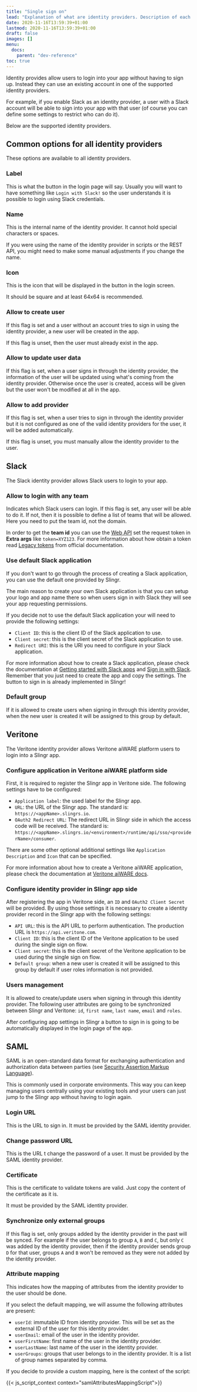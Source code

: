 ```yaml
---
title: "Single sign on"
lead: "Explanation of what are identity providers. Description of each supported identity provider."
date: 2020-11-16T13:59:39+01:00
lastmod: 2020-11-16T13:59:39+01:00
draft: false
images: []
menu:
  docs:
    parent: "dev-reference"
toc: true
---
```


Identity provides allow users to login into your app without having to sign up. Instead they can use
an existing account in one of the supported identity providers.

For example, if you enable Slack as an identity provider, a user with a Slack account will be able
to sign into your app with that user (of course you can define some settings to restrict who can do
it).

Below are the supported identity providers.

## Common options for all identity providers

These options are available to all identity providers.

### Label

This is what the button in the login page will say. Usually you will want to have something like
`Login with Slack!` so the user understands it is possible to login using Slack credentials.

### Name

This is the internal name of the identity provider. It cannot hold special characters or spaces.

If you were using the name of the identity provider in scripts or the REST API, you might need
to make some manual adjustments if you change the name.

### Icon

This is the icon that will be displayed in the button in the login screen.

It should be square and at least 64x64 is recommended.

### Allow to create user

If this flag is set and a user without an account tries to sign in using the identity
provider, a new user will be created in the app.

If this flag is unset, then the user must already exist in the app.

### Allow to update user data

If this flag is set, when a user signs in through the identity provider, the information
of the user will be updated using what's coming from the identity provider. Otherwise
once the user is created, access will be given but the user won't be modified at all
in the app.

### Allow to add provider

If this flag is set, when a user tries to sign in through the identity provider but
it is not configured as one of the valid identity providers for the user, it will be
added automatically.

If this flag is unset, you must manually allow the identity provider to the user.

## Slack

The Slack identity provider allows Slack users to login to your app.

### Allow to login with any team

Indicates which Slack users can login. If this flag is set, any user will be able to do it.
If not, then it is possible to define a list of teams that will be allowed. Here you need
to put the team id, not the domain.

In order to get the **team id** you can use the [Web API](https://api.slack.com/methods/auth.test/test) 
set the request token in **Extra args** like `token=XYZ123`. For more information about how obtain a token read 
[Legacy tokens](https://api.slack.com/custom-integrations/legacy-tokens) from official documentation.

### Use default Slack application

If you don't want to go through the process of creating a Slack application, you can use the
default one provided by Slingr.

The main reason to create your own Slack application is that you can setup your logo and app
name there so when users sign in with Slack they will see your app requesting permissions.

If you decide not to use the default Slack application your will need to provide the following
settings:

- `Client ID`: this is the client ID of the Slack application to use.
- `Client secret`: this is the client secret of the Slack application to use.
- `Redirect URI`: this is the URI you need to configure in your Slack application.

For more information about how to create a Slack application, please check the documentation
at [Getting started with Slack apps](https://api.slack.com/slack-apps) and 
[Sign in with Slack](https://api.slack.com/docs/sign-in-with-slack). Remember that you just
need to create the app and copy the settings. The button to sign in is already implemented
in Slingr!

### Default group

If it is allowed to create users when signing in through this identity provider, when the new
user is created it will be assigned to this group by default.

## Veritone

The Veritone identity provider allows Veritone aiWARE platform users to login into a Slingr app.

### Configure application in Veritone aiWARE platform side
First, it is required to register the Slingr app in Veritone side. The following settings have to be configured:

- `Application label`: the used label for the Slingr app.
- `URL`: the URL of the Slingr app. The standard is: `https://<appName>.slingrs.io`.
- `OAuth2 Redirect URL`: The redirect URL in Slingr side in which the access code will be received. The standard is: 
`https://<appName>.slingrs.io/<environment>/runtime/api/sso/<providerName>/consumer`.

There are some other optional additional settings like `Application Description` and `Icon` that can be specified.

For more information about how to create a Veritone aiWARE application, please check the documentation
at [Veritone aiWARE docs](https://docs.veritone.com/).

### Configure identity provider in Slingr app side
After registering the app in Veritone side, an `ID` and `OAuth2 Client Secret` will be provided. By using those settings it
is necessary to create a identity provider record in the Slingr app with the following settings:

- `API URL`: this is the API URL to perform authentication. The production URL is `https://api.veritone.com`.
- `Client ID`: this is the client ID of the Veritone application to be used during the single sign on flow.
- `Client secret`: this is the client secret of the Veritone application to be used during the single sign on flow.
- `Default group`:  when a new user is created it will be assigned to this group by default if user roles information 
is not provided.

### Users management
It is allowed to create/update users when signing in through this identity provider. The following user attributes are going 
to be synchronized between Slingr and Veritone: `id`, `first name`, `last name`, `email` and `roles`.

After configuring app settings in Slingr a button to sign in is going to be automatically displayed in the login page of the app.

## SAML

SAML is an open-standard data format for exchanging authentication and authorization data between
parties (see [Security Assertion Markup Language](https://en.wikipedia.org/wiki/Security_Assertion_Markup_Language)).

This is commonly used in corporate environments. This way you can keep managing users centrally
using your existing tools and your users can just jump to the Slingr app without having to login
again.

### Login URL

This is the URL to sign in. It must be provided by the SAML identity provider.

### Change password URL

This is the URL t change the password of a user. It must be provided by the SAML identity provider.

### Certificate

This is the certificate to validate tokens are valid. Just copy the content of the certificate
as it is.

It must be provided by the SAML identity provider.

### Synchronize only external groups

If this flag is set, only groups added by the identity provider in the past will be synced. For example
if the user belongs to group `A`, `B` and `C`, but only `C` was added by the identity provider, then if the 
identity provider sends group `D` for that user, groups `A` and `B` won't be removed as they were not added 
by the identity provider.

### Attribute mapping

This indicates how the mapping of attributes from the identity provider to the user should be done.

If you select the default mapping, we will assume the following attributes are present:

- `userId`: immutable ID from identity provider. This will be set as the external ID of the user for 
  this identity provider.
- `userEmail`: email of the user in the identity provider.  
- `userFirstName`: first name of the user in the identity provider. 
- `userLastName`: last name of the user in the identity provider. 
- `userGroups`: groups that user belongs to in the identity provider. It is a list of group names
  separated by comma. 

If you decide to provide a custom mapping, here is the context of the script:

{{< js_script_context context="samlAttributesMappingScript">}}

